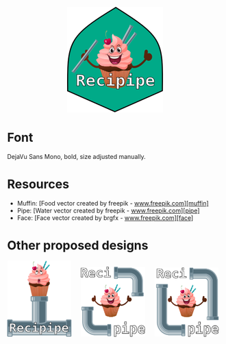 
<p align="center">
  <img src="logo.png" alt="recipipe logo" />
</p>


# Font

DejaVu Sans Mono, bold, size adjusted manually.


# Resources

* Muffin: [Food vector created by freepik - www.freepik.com][muffin]
* Pipe: [Water vector created by freepik - www.freepik.com][pipe]
* Face: [Face vector created by brgfx - www.freepik.com][face]


# Other proposed designs

<img src="logo_1.png" alt="recipipe logo alternative 1" width="150" />
&emsp;
<img src="logo_2.png" alt="recipipe logo alternative 2" width="150" />
&emsp;
<img src="logo_3.png" alt="recipipe logo alternative 3" width="150" />



[muffin]: https://www.freepik.com/free-photos-vectors/food
[pipe]: https://www.freepik.com/free-photos-vectors/water
[face]: https://www.freepik.com/free-photos-vectors/face

